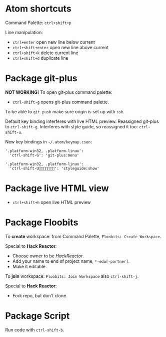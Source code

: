 # Atom shortcuts
Command Palette: `ctrl+shift+p`

Line manipulation:
* `ctrl+enter` open new line below current
* `ctrl+shift+enter` open new line above current
* `ctrl+shift+k` delete current line
* `ctrl+shift+d` duplicate line

# Package git-plus

**NOT WORKING!**
To open git-plus command palette:
* `ctrl-shift-g` opens git-plus command palette.

To be able to `git push` make sure origin is set up with `ssh`.

Default key binding interferes with live HTML preview. Reassigned git-plus to `ctrl-shift-g`. Interferes with style guide, so reassigned it too: `ctrl-shift-u`.

New key bindings in `~/.atom/keymap.cson`:

```
'.platform-win32, .platform-linux':
  'ctrl-shift-G': 'git-plus:menu'

'.platform-win32, .platform-linux':
  'ctrl-shift-U': 'styleguide:show'
```


# Package live HTML view
* `ctrl+shift+h` open live HTML preview


# Package Floobits

To **create** workspace: from Command Palette, `Floobits: Create Workspace`.

Special to **Hack Reactor**:
* Choose owner to be *HackReactor*.
* Add your name to end of project name, `*-edu[-partner]`.
* Make it editable.

To **join** workspace: `Floobits: Join Workspace` also `ctrl-shift-j`.

Special to **Hack Reactor**:
* Fork repo, but don't clone.

# Package Script

Run code with `ctrl-shift-b`.

